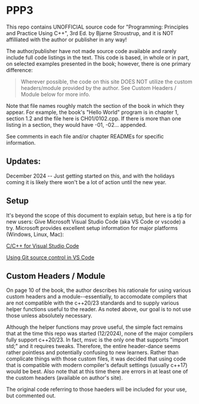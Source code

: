 # PPP3

This repo contains UNOFFICIAL source code for "Programming: Principles and Practice Using C++", 3rd Ed. by Bjarne Stroustrup, and it is NOT affilliated with the author or publisher in any way!

The author/publisher have not made source code available and rarely include full code listings in the text.  This code is based, in whole or in part, on selected examples presented in the book; however, there is one primary difference:

>   Wherever possible, the code on this site DOES NOT utilize the custom headers/module provided by the author.  See Custom Headers / Module below for more info.

Note that file names roughly match the section of the book in which they appear.  For example, the book's "Hello World" program is in chapter 1, section 1.2 and the file here is CH01/0102.cpp.  If there is more than one listing in a section, they would have -01, -02... appended.

See comments in each file and/or chapter READMEs for specific information.

## Updates:

December 2024 -- Just getting started on this, and with the holidays coming it is likely there won't be a lot of action until the new year.

## Setup

It's beyond the scope of this document to explain setup, but here is a tip for new users:  Give Microsoft Visual Studio Code (aka VS Code or vscode) a try.  Microsoft provides excellent setup information for major platforms (Windows, Linux, Mac):

[C/C++ for Visual Studio Code](https://code.visualstudio.com/docs/languages/cpp)

[Using Git source control in VS Code](https://code.visualstudio.com/docs/sourcecontrol/overview)

## Custom Headers / Module

On page 10 of the book, the author describes his rationale for using various custom headers and a module--essentially, to accomodate compilers that are not compatible with the c++20/23 standards and to supply various helper functions useful to the reader.  As noted above, our goal is to not use those unless absolutely necessary.

Although the helper functions may prove useful, the simple fact remains that at the time this repo was started (12/2024), none of the major compilers fully support c++20/23.  In fact, msvc is the only one that supports "import std;" and it requires tweaks.  Therefore, the entire header-dance seems rather pointless and potentially confusing to new learners.  Rather than complicate things with those custom files, it was decided that using code that is compatible with modern compiler's default settings (usually c++17) would be best.  Also note that at this time there are errors in at least one of the custom headers (available on author's site).

The original code referring to those haeders will be included for your use, but commented out.
